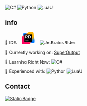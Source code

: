 <img src="https://cdn.jsdelivr.net/gh/devicons/devicon/icons/csharp/csharp-original.svg" alt="C#" width="70" height="70"/>  <img src="https://cdn.jsdelivr.net/gh/devicons/devicon/icons/python/python-original.svg" alt="Python" width="70" height="70"/> <img src="https://devforum-uploads.s3.dualstack.us-east-2.amazonaws.com/uploads/original/4X/c/5/a/c5acf1685bdf34d1d721c0c5ec8fc3c4e8c80b03.png" alt="LuaU" width="70" height="70" />


## Info
🚀 IDE:
ㅤ<img src="https://raw.githubusercontent.com/JetBrains/logos/refs/heads/master/web/rider/rider.svg" alt="JetBrains RIder" width="40" height="40"/> ㅤ<img src="https://raw.githubusercontent.com/MicrosoftDocs/visualstudio-docs/refs/heads/main/docs/media/vs-code-logo.svg" alt="JetBrains RIder" width="40" height="40"/>

🏢 Currently working on: <a href="https://github.com/localityyy/SuperOutput" target="_self">SuperOutput</a>

🏫 Learning Right Now: <img src="https://cdn.jsdelivr.net/gh/devicons/devicon/icons/csharp/csharp-original.svg" alt="C#" width="20" height="20"/>

🧪 Experienced with: <img src="https://cdn.jsdelivr.net/gh/devicons/devicon/icons/python/python-original.svg" alt="Python" width="20" height="20"/> <img src="https://devforum-uploads.s3.dualstack.us-east-2.amazonaws.com/uploads/original/4X/c/5/a/c5acf1685bdf34d1d721c0c5ec8fc3c4e8c80b03.png" alt="LuaU" width="20" height="20" />


## Contact 
[![Static Badge](https://img.shields.io/badge/Discord-0?style=for-the-badge&logo=discord&logoSize=auto&color=black)](https://discord.com/users/1203798458499207241)
